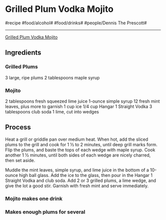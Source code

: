 # Grilled Plum Vodka Mojito
#recipe #food/alcohol# #food/drinks#  #people/Dennis The Prescott# 
- - - -
[Grilled Plum Vodka Mojito](https://dennistheprescott.com/2016/09/02/grilled-plum-vodka-mojito/)

## Ingredients
### Grilled Plums
3 large, ripe plums
2 tablespoons maple syrup

### Mojito
2 tablespoons fresh squeezed lime juice
1-ounce simple syrup
12 fresh mint leaves, plus more to garnish
1 cup ice
1/4 cup Hangar 1 Straight Vodka
3 tablespoons club soda
1 lime, cut into wedges

## Process
Heat a grill or griddle pan over medium heat. When hot, add the sliced plums to the grill and cook for 1 ½ to 2 minutes, until deep grill marks form. Flip the plums, and baste the tops of each wedge with maple syrup. Cook another 1 ½ minutes, until both sides of each wedge are nicely charred, then set aside.

Muddle the mint leaves, simple syrup, and lime juice in the bottom of a 10-ounce high ball glass. Add the ice to the glass, then pour in the Hangar 1 Straight Vodka and club soda. Add 2 or 3 grilled plums, a lime wedge, and give the lot a good stir. Garnish with fresh mint and serve immediately.

### Mojito makes one drink
### Makes enough plums for several